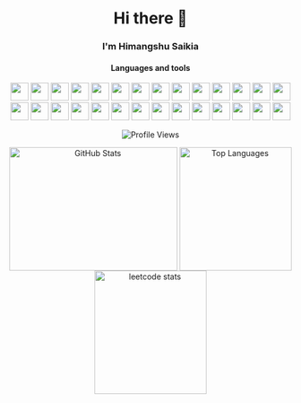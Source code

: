 <h1 align="center">Hi there 👋</h1>
<h3 align="center">I'm Himangshu Saikia</h3>
<!-- <h6 align="center"></h6> -->
<h4 align="center">Languages and tools</h4>
<p align="center">
  <img height="32px" width="32px" src="https://cdn.jsdelivr.net/gh/devicons/devicon@latest/icons/python/python-original.svg"/>
  <img height="32px" width="32px" src="https://cdn.jsdelivr.net/gh/devicons/devicon@latest/icons/typescript/typescript-original.svg" />
  <img height="32px" width="32px" src="https://cdn.jsdelivr.net/gh/devicons/devicon@latest/icons/cplusplus/cplusplus-original.svg" />
  <img height="32px" width="32px" src="https://cdn.jsdelivr.net/gh/devicons/devicon@latest/icons/c/c-original.svg" />
  <img height="32px" width="32px" src="https://cdn.jsdelivr.net/gh/devicons/devicon@latest/icons/pycharm/pycharm-original.svg" />
  <img height="32px" width="32px" src="https://cdn.jsdelivr.net/gh/devicons/devicon@latest/icons/flask/flask-original-wordmark.svg" />
  <img height="32px" width="32px" src="https://cdn.jsdelivr.net/gh/devicons/devicon@latest/icons/fastapi/fastapi-original.svg" />
  <img height="32px" width="32px" src="https://cdn.jsdelivr.net/gh/devicons/devicon@latest/icons/docker/docker-original.svg" />
  <img height="32px" width="32px" src="https://cdn.jsdelivr.net/gh/devicons/devicon@latest/icons/express/express-original.svg" />
  <img height="32px" width="32px" src="https://cdn.jsdelivr.net/gh/devicons/devicon@latest/icons/postman/postman-original.svg" />
  <img height="32px" width="32px" src="https://cdn.jsdelivr.net/gh/devicons/devicon@latest/icons/git/git-original.svg" />
  <img height="32px" width="32px" src="https://cdn.jsdelivr.net/gh/devicons/devicon@latest/icons/heroku/heroku-original.svg" />
  <img height="32px" width="32px" src="https://cdn.jsdelivr.net/gh/devicons/devicon@latest/icons/replit/replit-original.svg" />
  <img height="32px" width="32px" src="https://cdn.jsdelivr.net/gh/devicons/devicon@latest/icons/linux/linux-original.svg" />
  <img height="32px" width="32px" src="https://cdn.jsdelivr.net/gh/devicons/devicon@latest/icons/windows11/windows11-original.svg" />
  <img height="32px" width="32px" src="https://cdn.jsdelivr.net/gh/devicons/devicon@latest/icons/ubuntu/ubuntu-original.svg" />
  <img height="32px" width="32px" src="https://cdn.jsdelivr.net/gh/devicons/devicon@latest/icons/android/android-plain.svg" />
  <img height="32px" width="32px" src="https://cdn.jsdelivr.net/gh/devicons/devicon@latest/icons/nixos/nixos-original.svg" />
  <img height="32px" width="32px" src="https://cdn.jsdelivr.net/gh/devicons/devicon@latest/icons/arduino/arduino-original.svg" />
  <img height="32px" width="32px" src="https://cdn.jsdelivr.net/gh/devicons/devicon@latest/icons/bootstrap/bootstrap-original.svg" />
<!--   <img height="32px" width="32px" src="https://cdn.jsdelivr.net/gh/devicons/devicon@latest/icons/figma/figma-original.svg" /> -->
  <img height="32px" width="32px" src="https://cdn.jsdelivr.net/gh/devicons/devicon@latest/icons/javascript/javascript-original.svg" />
  <img height="32px" width="32px" src="https://cdn.jsdelivr.net/gh/devicons/devicon@latest/icons/html5/html5-original.svg" />
  <img height="32px" width="32px" src="https://cdn.jsdelivr.net/gh/devicons/devicon@latest/icons/css3/css3-original.svg" />
<!--   <img height="32px" width="32px" src="https://cdn.jsdelivr.net/gh/devicons/devicon@latest/icons/tailwindcss/tailwindcss-original.svg" /> -->
<!--   <img height="32px" width="32px" src="https://cdn.jsdelivr.net/gh/devicons/devicon@latest/icons/react/react-original.svg" /> -->
  <img height="32px" width="32px" src="https://cdn.jsdelivr.net/gh/devicons/devicon@latest/icons/nodejs/nodejs-plain-wordmark.svg" />
  <img height="32px" width="32px" src="https://cdn.jsdelivr.net/gh/devicons/devicon@latest/icons/vscode/vscode-original.svg" />
  <img height="32px" width="32px" src="https://cdn.jsdelivr.net/gh/devicons/devicon@latest/icons/postgresql/postgresql-original.svg" />
  <img height="32px" width="32px" src="https://cdn.jsdelivr.net/gh/devicons/devicon@latest/icons/sqlite/sqlite-original.svg" />
  <img height="32px" width="32px" src="https://cdn.jsdelivr.net/gh/devicons/devicon@latest/icons/amazonwebservices/amazonwebservices-plain-wordmark.svg" />
</p>
<p align="center">
  <img align="center" src="https://komarev.com/ghpvc/?username=0xhimangshu" alt="Profile Views">
</p>

<!-- <h4 align="center">Connect with me</h4> -->

<p align="center">
  <img width="300px" height="220px" align="center" src="https://github-readme-stats.vercel.app/api?username=0xhimangshu&show_icons=true&theme=dark#gh-dark-mode-only" alt="GitHub Stats">
  <img width="200px" height="220px" align="center" src="https://github-readme-stats.vercel.app/api/top-langs/?username=0xhimangshu&layout=compact&theme=dark&langs_count=20" alt="Top Languages">
  <img width="200px" height="220px" align="center" src="https://leetcard.jacoblin.cool/0xhimangshu?ext=heatmap" alt="leetcode stats">
</p>
  
<!-- 
  <p align="center">
  <img src="https://github-readme-activity-graph.vercel.app/graph?username=0xhimangshu&theme=github-compact&hide_border=true" alt="Activity Graph">
</p> 
  -->
  
<!--
**0xhimangshu/0xhimangshu** is a ✨ _special_ ✨ repository because its `README.md` (this file) appears on your GitHub profile.

Here are some ideas to get you started:

- 🔭 I’m currently working on ...
- 🌱 I’m currently learning ...
- 👯 I’m looking to collaborate on ...
- 🤔 I’m looking for help with ...
- 💬 Ask me about ...
- 📫 How to reach me: ...
- 😄 Pronouns: ...
- ⚡ Fun fact: ...
-->
